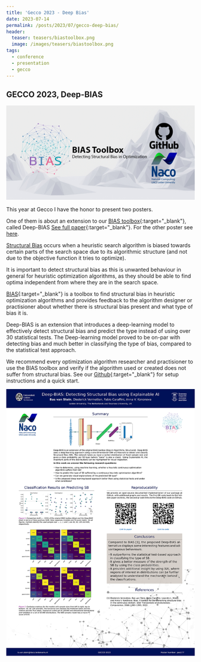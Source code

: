 ```yaml
---
title: 'Gecco 2023 - Deep Bias'
date: 2023-07-14
permalink: /posts/2023/07/gecco-deep-bias/
header:
  teaser: teasers/biastoolbox.png
  image: /images/teasers/biastoolbox.png
tags:
  - conference
  - presentation
  - gecco
---
```



## GECCO 2023, Deep-BIAS

![](/images/teasers/biastoolbox.png)

This year at Gecco I have the honor to present two posters.

One of them is about an extension to our [BIAS toolbox](https://github.com/Dvermetten/BIAS){:target="_blank"}, called Deep-BIAS [See full paper](https://arxiv.org/abs/2304.01869){:target="_blank"}. For the other poster see [here](https://nikivanstein.nl/posts/2023/07/gecco-doe2vec/).

[Structural Bias](https://nikivanstein.nl/posts/2023/07/structural-bias/) occurs when a heuristic search algorithm is biased towards certain parts of the search space due to its algorithmic structure (and not due to the objective function it tries to optimize).

It is important to detect structural bias as this is unwanted behaviour in general for heuristic optimization algorithms, as they should be able to find optima independent from where they are in the search space.

[BIAS](https://github.com/Dvermetten/BIAS){:target="_blank"} is a toolbox to find structural bias in heuristic optimization algorithms and provides feedback to the algorithm designer or practisioner about whether there is structural bias present and what type of bias it is.

Deep-BIAS is an extension that introduces a deep-learning model to effectively detect structural bias and predict the type instead of using over 30 statistical tests. The Deep-learning model proved to be on-par with detecting bias and much better in classifying the type of bias, compared to the statistical test approach.

We recommend every optimization algorithm researcher and practisioner to use the BIAS toolbox and verify if the algorithm used or created does not suffer from structural bias. See our [Github](https://github.com/Dvermetten/BIAS){:target="_blank"} for setup instructions and a quick start.

![](../files/GECCO_Deep_BIAS_Poster_final.png)

